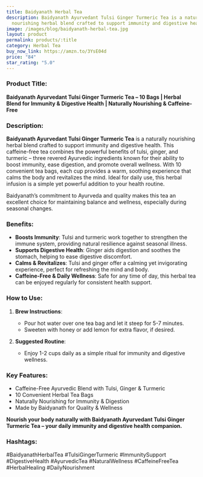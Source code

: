 ```yaml
---
title: Baidyanath Herbal Tea
description: Baidyanath Ayurvedant Tulsi Ginger Turmeric Tea is a naturally
  nourishing herbal blend crafted to support immunity and digestive health.
image: /images/blog/baidyanath-herbal-tea.jpg
layout: product
permalink: products/:title
category: Herbal Tea
buy_now_link: https://amzn.to/3YsE04d
price: "84"
star_rating: "5.0"
---
```

### Product Title:
**Baidyanath Ayurvedant Tulsi Ginger Turmeric Tea – 10 Bags | Herbal Blend for Immunity & Digestive Health | Naturally Nourishing & Caffeine-Free**

### Description:
**Baidyanath Ayurvedant Tulsi Ginger Turmeric Tea** is a naturally nourishing herbal blend crafted to support immunity and digestive health. This caffeine-free tea combines the powerful benefits of tulsi, ginger, and turmeric – three revered Ayurvedic ingredients known for their ability to boost immunity, ease digestion, and promote overall wellness. With 10 convenient tea bags, each cup provides a warm, soothing experience that calms the body and revitalizes the mind. Ideal for daily use, this herbal infusion is a simple yet powerful addition to your health routine.

Baidyanath’s commitment to Ayurveda and quality makes this tea an excellent choice for maintaining balance and wellness, especially during seasonal changes.

### Benefits:
- **Boosts Immunity**: Tulsi and turmeric work together to strengthen the immune system, providing natural resilience against seasonal illness.
- **Supports Digestive Health**: Ginger aids digestion and soothes the stomach, helping to ease digestive discomfort.
- **Calms & Revitalizes**: Tulsi and ginger offer a calming yet invigorating experience, perfect for refreshing the mind and body.
- **Caffeine-Free & Daily Wellness**: Safe for any time of day, this herbal tea can be enjoyed regularly for consistent health support.

### How to Use:
1. **Brew Instructions**:
   - Pour hot water over one tea bag and let it steep for 5-7 minutes.
   - Sweeten with honey or add lemon for extra flavor, if desired.

2. **Suggested Routine**:
   - Enjoy 1-2 cups daily as a simple ritual for immunity and digestive wellness.

### Key Features:
- Caffeine-Free Ayurvedic Blend with Tulsi, Ginger & Turmeric
- 10 Convenient Herbal Tea Bags
- Naturally Nourishing for Immunity & Digestion
- Made by Baidyanath for Quality & Wellness

**Nourish your body naturally with Baidyanath Ayurvedant Tulsi Ginger Turmeric Tea – your daily immunity and digestive health companion.**

### Hashtags:
#BaidyanathHerbalTea #TulsiGingerTurmeric #ImmunitySupport #DigestiveHealth #AyurvedicTea #NaturalWellness #CaffeineFreeTea #HerbalHealing #DailyNourishment
